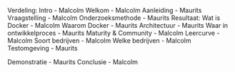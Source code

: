 Verdeling:
Intro - Malcolm
Welkom - Malcolm
Aanleiding - Maurits
Vraagstelling - Malcolm
Onderzoeksmethode - Maurits
Resultaat:
    Wat is Docker - Malcolm
    Waarom Docker - Maurits
    Architectuur - Maurits
    Waar in ontwikkelproces - Maurits
    Maturity & Community - Malcolm
    Leercurve - Malcolm
    Soort bedrijven - Malcolm
    Welke bedrijven - Malcolm
    Testomgeving - Maurits

Demonstratie - Maurits
Conclusie - Malcolm
